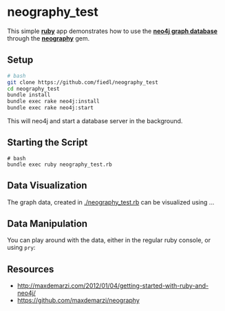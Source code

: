 
# neography_test

This simple **[ruby](http://www.ruby-lang.org/)** app demonstrates how to use the **[neo4j graph database](http://www.neo4j.org/)** through the **[neography](https://github.com/maxdemarzi/neography)** gem.

## Setup

```bash
# bash
git clone https://github.com/fiedl/neography_test
cd neography_test
bundle install
bundle exec rake neo4j:install
bundle exec rake neo4j:start
```

This will neo4j and start a database server in the background.

## Starting the Script

```
# bash
bundle exec ruby neography_test.rb
```

## Data Visualization

The graph data, created in [./neography_test.rb](neography_test.rb) can be visualized using ...

## Data Manipulation

You can play around with the data, either in the regular ruby console, or using `pry`:



## Resources
* http://maxdemarzi.com/2012/01/04/getting-started-with-ruby-and-neo4j/
* https://github.com/maxdemarzi/neography

